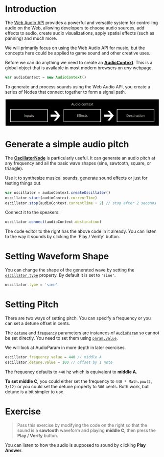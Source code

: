 # Introduction

The [Web Audio API](https://developer.mozilla.org/en-US/docs/Web/API/Web_Audio_API) provides a powerful and versatile system for controlling audio on the Web, allowing developers to choose audio sources, add effects to audio, create audio visualizations, apply spatial effects (such as panning)  and much more.

We will primarily focus on using the Web Audio API for music, but the concepts here could be applied to game sound and other creative uses.

Before we can do anything we need to create an [**AudioContext**](https://developer.mozilla.org/en-US/docs/Web/API/AudioContext). This is a global object that is available in most modern browsers on _any_ webpage.

```js
var audioContext = new AudioContext()
```

To generate and process sounds using the Web Audio API, you create a series of Nodes that connect together to form a signal path.

![](images/web-audio-api-flowchart.png)

# Generate a simple audio pitch

The [**OscillatorNode**](https://developer.mozilla.org/en-US/docs/Web/API/OscillatorNode) is particularly useful. It can generate an audio pitch at any frequency and all the basic wave shapes (sine, sawtooth, square, or triangle). 

Use it to synthesize musical sounds, generate sound effects or just for testing things out.

```js
var oscillator = audioContext.createOscillator()
oscillator.start(audioContext.currentTime)
oscillator.stop(audioContext.currentTime + 2) // stop after 2 seconds
```

Connect it to the speakers:

```js
oscillator.connect(audioContext.destination)
```

The code editor to the right has the above code in it already. You can listen to the way it sounds by clicking the 'Play / Verify' button.

# Setting Waveform Shape

You can change the shape of the generated wave by setting the [`oscillator.type`](https://developer.mozilla.org/en-US/docs/Web/API/OscillatorNode/type) property. By default it is set to `'sine'`.

```js
oscillator.type = 'sine'
```

# Setting Pitch

There are two ways of setting pitch. You can specify a frequency or you can set a detune offset in cents.

The [`detune`](https://developer.mozilla.org/en-US/docs/Web/API/OscillatorNode/detune) and [`frequency`](https://developer.mozilla.org/en-US/docs/Web/API/OscillatorNode/frequency) parameters are instances of [`AudioParam`](https://developer.mozilla.org/en-US/docs/Web/API/AudioParam) so cannot be set directly. You need to set them using [`param.value`](https://developer.mozilla.org/en-US/docs/Web/API/AudioParam/value).

We will look at AudioParam in more depth in later exercises.

```js
oscillator.frequency.value = 440 // middle A
oscillator.detune.value = 100 // offset by 1 note
```

The frequency defaults to `440` hz which is equivalent to **middle A**.

**To set middle C,** you could either set the frequency to `440 * Math.pow(2, 3/12)` or you could set the detune property to `300` cents. Both work, but detune is a bit simpler to use.


# Exercise

> Pass this exercise by modifying the code on the right so that the sound is a **sawtooth** waveform and playing **middle C**, then press the **Play / Verify** button. 

You can listen to how the audio is supposed to sound by clicking **Play Answer**.
